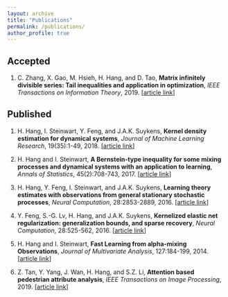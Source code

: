 ```yaml
---
layout: archive
title: "Publications"
permalink: /publications/
author_profile: true
---
```


## Accepted

1. C. Zhang, X. Gao, M. Hsieh, H. Hang, and D. Tao, **Matrix infinitely divisible series: Tail inequalities and application in optimization**, *IEEE Transactions on Information Theory*, 2019. \[[article link](https://arxiv.org/abs/1809.00781)\]

## Published

1. H. Hang, I. Steinwart, Y. Feng, and J.A.K. Suykens, **Kernel density estimation for dynamical systems**, *Journal of Machine Learning Research*, 19(35):1-49, 2018. \[[article link](http://www.jmlr.org/papers/volume19/16-349/16-349.pdf)\]

2. H. Hang and I. Steinwart, **A Bernstein-type inequality for some mixing processes and dynamical systems with an application to learning**, *Annals of Statistics*, 45(2):708-743, 2017. \[[article link](https://projecteuclid.org/euclid.aos/1494921955)\]

3. H. Hang, Y. Feng, I. Steinwart, and J.A.K. Suykens, **Learning theory estimates with observations from general stationary stochastic processes**, *Neural Computation*, 28:2853-2889, 2016. \[[article link](https://www.mitpressjournals.org/doi/pdf/10.1162/NECO_a_00870)\]

4. Y. Feng, S.-G. Lv, H. Hang, and J.A.K. Suykens, **Kernelized elastic net regularization: generalization bounds, and sparse recovery**, *Neural Computation*, 28:525-562, 2016. \[[article link](https://www.mitpressjournals.org/doi/pdf/10.1162/NECO_a_00812)\]

5. H. Hang and I. Steinwart, **Fast Learning from alpha-mixing Observations**, *Journal of Multivariate Analysis*, 127:184-199, 2014. \[[article link](https://www.sciencedirect.com/science/article/pii/S0047259X14000426?via%3Dihub)\]

6. Z. Tan, Y. Yang, J. Wan, H. Hang, and S.Z. Li, **Attention based pedestrian attribute analysis**, *IEEE Transactions on Image Processing*, 2019. \[[article link](https://ieeexplore.ieee.org/document/8755326)\]

<!-- {% if author.googlescholar %}
  You can also find my articles on <u><a href="{{author.googlescholar}}">my Google Scholar profile</a>.</u>
{% endif %}

{% include base_path %}

{% for post in site.publications reversed %}
  {% include archive-single.html %}
{% endfor %}
 -->